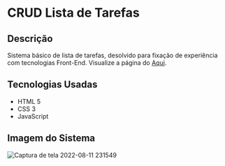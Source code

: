 <h1> CRUD Lista de Tarefas </h1>

<h2> Descrição </h2>
<p>
Sistema básico de lista de tarefas, desolvido para fixação de experiência com tecnologias Front-End. Visualize a página do 
<a href="https://filipegran.github.io/lista-de-tarefas/" a>Aqui<a/>.
</p>

<h2> Tecnologias Usadas </h2>
<ul> 
<li>HTML 5</li>
<li>CSS 3</li>
<li>JavaScript</li>
</ul>

<h2> Imagem do Sistema </h2>

![Captura de tela 2022-08-11 231549](https://user-images.githubusercontent.com/46307770/184272655-32b32222-c4c0-4784-9cff-d927ea324cec.png)
